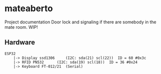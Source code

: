 # mateaberto
Project documentation
Door lock and signaling if there are somebody in the mate room.
WIP!

## Hardware
```
ESP32
    |-> Display ssd1306		(I2C: sda(21) scl(22))	ID = 60 #0x3c
    |-> RFID PN532		(I2C: sda(19) scl(18))	ID = 36 #0x24
    |-> Keyboard FT-012/21	(Serial)
```